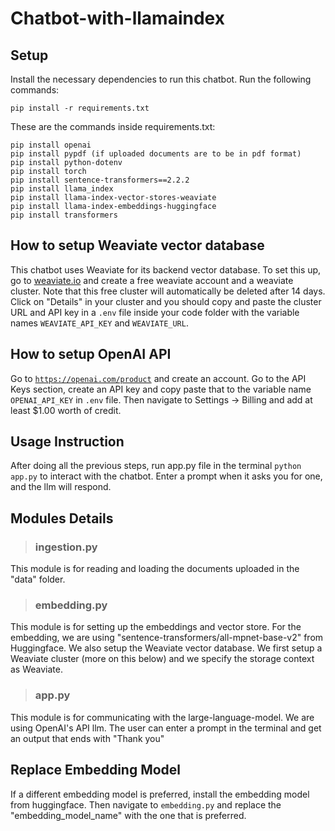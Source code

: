 # Chatbot-with-llamaindex

## Setup

Install the necessary dependencies to run this chatbot. Run the following commands:

```pip install -r requirements.txt```

These are the commands inside requirements.txt:

```
pip install openai
pip install pypdf (if uploaded documents are to be in pdf format)
pip install python-dotenv
pip install torch
pip install sentence-transformers==2.2.2
pip install llama_index
pip install llama-index-vector-stores-weaviate
pip install llama-index-embeddings-huggingface
pip install transformers
```

## How to setup Weaviate vector database

This chatbot uses Weaviate for its backend vector database. To set this up, go to [weaviate.io](weaviate.io) and create a free weaviate account and a weaviate cluster. Note that this free cluster will automatically be deleted after 14 days. Click on "Details" in your cluster and you should copy and paste the cluster URL and API key in a ```.env``` file inside your code folder with the variable names ```WEAVIATE_API_KEY``` and ```WEAVIATE_URL```. 

## How to setup OpenAI API

Go to [```https://openai.com/product```](https://openai.com/product) and create an account. Go to the API Keys section, create an API key and copy paste that to the variable name ```OPENAI_API_KEY``` in ```.env``` file. Then navigate to Settings -> Billing and add at least $1.00 worth of credit.

## Usage Instruction

After doing all the previous steps, run app.py file in the terminal ```python app.py``` to interact with the chatbot. Enter a prompt when it asks you for one, and the llm will respond.

## Modules Details

> ### ingestion.py

This module is for reading and loading the documents uploaded in the "data" folder.

> ### embedding.py

This module is for setting up the embeddings and vector store. For the embedding, we are using "sentence-transformers/all-mpnet-base-v2" from Huggingface.
We also setup the Weaviate vector database. We first setup a Weaviate cluster (more on this below) and we specify the storage context as Weaviate.

> ### app.py

This module is for communicating with the large-language-model. We are using OpenAI's API llm. The user can enter a prompt in the terminal and get an output that ends with "Thank you"

## Replace Embedding Model

If a different embedding model is preferred, install the embedding model from huggingface. Then navigate to ```embedding.py``` and replace the "embedding_model_name" with the one that is preferred.
